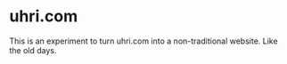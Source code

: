 # uhri.com
This is an experiment to turn uhri.com into a non-traditional website. Like the old days.
